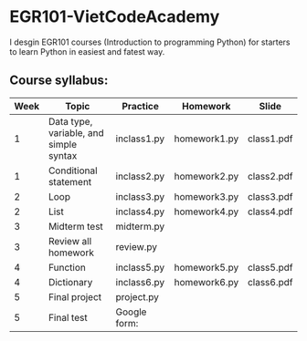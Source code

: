 # EGR101-VietCodeAcademy
I desgin EGR101 courses (Introduction to programming Python) for starters to learn Python in easiest and fatest way.

## Course syllabus:
|Week  | Topic | Practice | Homework | Slide |
|---| -------- |--------|----------|--------|
|1| Data type, variable, and simple syntax | inclass1.py | homework1.py | class1.pdf |
|1| Conditional statement | inclass2.py | homework2.py | class2.pdf|
|2| Loop | inclass3.py | homework3.py | class3.pdf|
|2| List | inclass4.py | homework4.py | class4.pdf|
|3| Midterm test | midterm.py | | |
|3| Review all homework | review.py | | |
|4| Function | inclass5.py | homework5.py | class5.pdf |
|4| Dictionary | inclass6.py | homework6.py | class6.pdf|
|5| Final project | project.py | | |
|5| Final test | Google form: | | |


